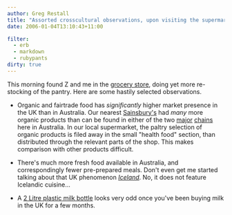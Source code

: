 ```yaml
---
author: Greg Restall
title: "Assorted crosscultural observations, upon visiting the supermarket"
date: 2006-01-04T13:10:43+11:00

filter:
  - erb
  - markdown
  - rubypants
dirty: true
---
```


This morning found Z and me in the [grocery store](http://www.coles.com.au/), doing yet more re-stocking of the pantry.  Here are some hastily selected observations.

* Organic and fairtrade food has *significantly* higher market presence in the UK than in Australia.  Our nearest [Sainsbury's](http://www.sainsburys.co.uk/shoppingandservices/storelocator/searchresults.htm?query=ox2+8jj) had *many* more organic products than can be found in either of the two [major](http://www.coles.com.au/) [chains](http://www.woolworths.com.au/) here in Australia.  In our local supermarket, the paltry selection of organic products is filed away in the small "health food" section, than distributed through the relevant parts of the shop.  This makes comparison with other products difficult.

* There's much more fresh food available in Australia, and correspondingly fewer pre-prepared meals.  Don't even get me started talking about that UK phenomenon *[Iceland](http://www.iceland.co.uk/)*. No, it does not feature Icelandic cuisine...

*  A [2 Litre plastic milk bottle](http://www.pauls.com.au/products/brands_details.cfm?/section/2/cid/1/pid/1/) looks very odd once you've been buying milk in the UK for a few months.